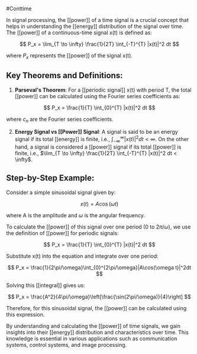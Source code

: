 #Conttime 

In signal processing, the [[power]] of a time signal is a crucial concept that helps in understanding the [[energy]] distribution of the signal over time. The [[power]] of a continuous-time signal x(t) is defined as:

$$ P_x = \lim_{T \to \infty} \frac{1}{2T} \int_{-T}^{T} |x(t)|^2 dt $$

where $P_x$ represents the [[power]] of the signal x(t).

## Key Theorems and Definitions:

1. **Parseval's Theorem**: For a [[periodic signal]] x(t) with period T, the total [[power]] can be calculated using the Fourier series coefficients as:

$$ P_x = \frac{1}{T} \int_{0}^{T} |x(t)|^2 dt 
$$

where $c_n$ are the Fourier series coefficients.

2. **Energy Signal vs [[Power]] Signal**: A signal is said to be an energy signal if its total [[energy]] is finite, i.e., $\int_{-\infty}^{\infty} |x(t)|^2 dt < \infty$. On the other hand, a signal is considered a [[power]] signal if its total [[power]] is finite, i.e., $\lim_{T \to \infty} \frac{1}{2T} \int_{-T}^{T} |x(t)|^2 dt < \infty$.

## Step-by-Step Example:

Consider a simple sinusoidal signal given by:

$$ x(t) = A\cos(\omega t) $$

where A is the amplitude and $\omega$ is the angular frequency.

To calculate the [[power]] of this signal over one period (0 to $2\pi/\omega$), we use the definition of [[power]] for periodic signals:

$$ P_x = \frac{1}{T} \int_{0}^{T} |x(t)|^2 dt $$

Substitute x(t) into the equation and integrate over one period:

$$ P_x = \frac{1}{2\pi/\omega}\int_{0}^{2\pi/\omega}|A\cos(\omega t)|^2dt $$

Solving this [[integral]] gives us:

$$ P_x = \frac{A^2}{4\pi/\omega}\left[\frac{\sin(2\pi/\omega)}{4}\right] $$

Therefore, for this sinusoidal signal, the [[power]] can be calculated using this expression.

By understanding and calculating the [[power]] of time signals, we gain insights into their [[energy]] distribution and characteristics over time. This knowledge is essential in various applications such as communication systems, control systems, and image processing.